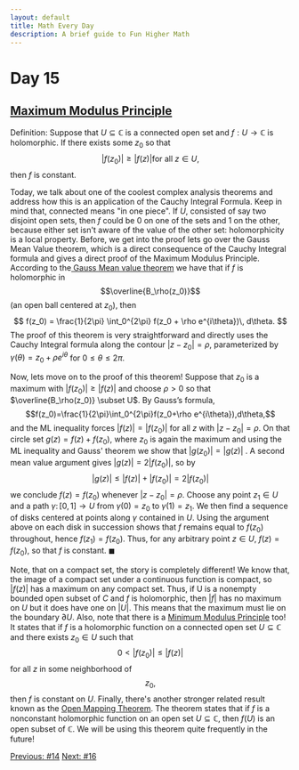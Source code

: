 ```yaml
---
layout: default
title: Math Every Day
description: A brief guide to Fun Higher Math
---
```

# Day 15

## [Maximum Modulus Principle](https://en.wikipedia.org/wiki/Maximum_modulus_principle)

Definition: Suppose that $U \subseteq \mathbb{C}$ is a connected open set and $f : U \to \mathbb{C}$ is holomorphic. If there exists some $z_0$ so that
$$\lvert f(z_0) \rvert \geq \lvert f(z) \rvert \text{for all } z \in U,$$
then $f$ is constant.

Today, we talk about one of the coolest complex analysis theorems and address how this is an application of the Cauchy Integral Formula. Keep in mind that, connected means "in one piece". If $U$, consisted of say two disjoint open sets, then $f$ could be 0 on one of the sets and 1 on the other, because either set isn't aware of the value of the other set: holomorphicity is a local property. Before, we get into the proof lets go over the Gauss Mean Value theorem, which is a direct consequence of the Cauchy Integral formula and gives a direct proof of the Maximum Modulus Principle. According to the[ Gauss Mean value theorem](https://planetmath.org/proofofgaussmeanvaluetheorem) we have that if $f$ is holomorphic in $$\overline{B_\rho(z_0)}$$ (an open ball centered at $z_0$), then $$ f(z_0) = \frac{1}{2\pi} \int_0^{2\pi} f(z_0 + \rho e^{i\theta})\, d\theta. $$ The proof of this theorem is very straightforward and directly uses the Cauchy Integral formula along the contour $\lvert z-z_0\rvert=\rho$, parameterized by $\gamma(\theta)=z_0+\rho e^{i\theta}$ for $0 \leq \theta \leq 2\pi$.

Now, lets move on to the proof of this theorem! Suppose that $z_0$ is a maximum with $\lvert f(z_0)\rvert \geq \lvert f(z) \rvert$ and choose $\rho > 0$ so that $\overline{B_\rho(z_0)} \subset U$. By Gauss’s formula, $$f(z_0)=\frac{1}{2\pi}\int_0^{2\pi}f(z_0+\rho e^{i\theta}),d\theta,$$ and the ML inequality forces $\lvert f(z)\rvert = \lvert f(z_0)\rvert$ for all $z$ with $\lvert z - z_0\rvert = \rho$. On that circle set $g(z)=f(z)+f(z_0)$, where $z_0$ is again the maximum and using the ML inequality and Gauss' theorem we show that $\lvert g(z_0)\rvert = \lvert g(z) \rvert$ . A second mean value argument gives $\lvert g(z)\rvert=2\lvert f(z_0)\rvert$, so by $$\lvert g(z)\rvert \le \lvert f(z)\rvert + \lvert f(z_0)\rvert = 2\lvert f(z_0)\rvert$$ we conclude $f(z)=f(z_0)$ whenever $\lvert z - z_0 \rvert = \rho$. Choose any point $z_1 \in U$ and a path $\gamma\colon[0,1]\to U$ from $\gamma(0)=z_0$ to $\gamma(1)=z_1$. We then find a sequence of disks centered at points along $\gamma$ contained in $U$. Using the argument above on each disk in succession shows that $f$ remains equal to $f(z_0)$ throughout, hence $f(z_1)=f(z_0)$. Thus, for any arbitrary point $z \in U$, $f(z)=f(z_0)$, so that $f$ is constant. $\blacksquare$

Note, that on a compact set, the story is completely different! We know that, the image of a compact set under a continuous function is compact, so $\lvert f(z) \rvert$ has a maximum on any compact set. Thus, if U is a nonempty bounded open subset of $C$ and $f$ is holomorphic, then $\lvert f\rvert$ has no maximum on $U$ but it does have one on $\lvert U \rvert$. This means that the maximum must lie on the boundary $\partial U$. Also, note that there is a [Minimum Modulus Principle](https://en.wikipedia.org/wiki/Maximum_modulus_principle#cite_note-1) too! It states that if $f$ is a holomorphic function on a connected open set $U \subseteq \mathbb{C}$ and there exists $z_0 \in U$ such that $$0 < \lvert f(z_0) \rvert \leq \lvert f(z) \rvert$$ for all $z$ in some neighborhood of $$z_0,$$ then $f$ is constant on $U$. Finally, there's another stronger related result known as the [Open Mapping Theorem](https://en.wikipedia.org/wiki/Open_mapping_theorem). The theorem states that if $f$ is a nonconstant holomorphic function on an open set $U \subseteq \mathbb{C}$, then $f(U)$ is an open subset of $\mathbb{C}$. We will be using this theorem quite frequently in the future!


<div class="day-nav-wrapper">
  <a href="./day14.html" class="day-nav__link">Previous: #14</a>
  <a href="./day16.html" class="day-nav__link">Next: #16</a>
</div>